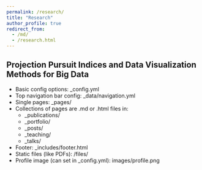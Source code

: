 ```yaml
---
permalink: /research/
title: "Research"
author_profile: true
redirect_from: 
  - /md/
  - /research.html
---
```



## Projection Pursuit Indices and Data Visualization Methods for Big Data

* Basic config options: _config.yml
* Top navigation bar config: _data/navigation.yml
* Single pages: _pages/
* Collections of pages are .md or .html files in:
  * _publications/
  * _portfolio/
  * _posts/
  * _teaching/
  * _talks/
* Footer: _includes/footer.html
* Static files (like PDFs): /files/
* Profile image (can set in _config.yml): images/profile.png
